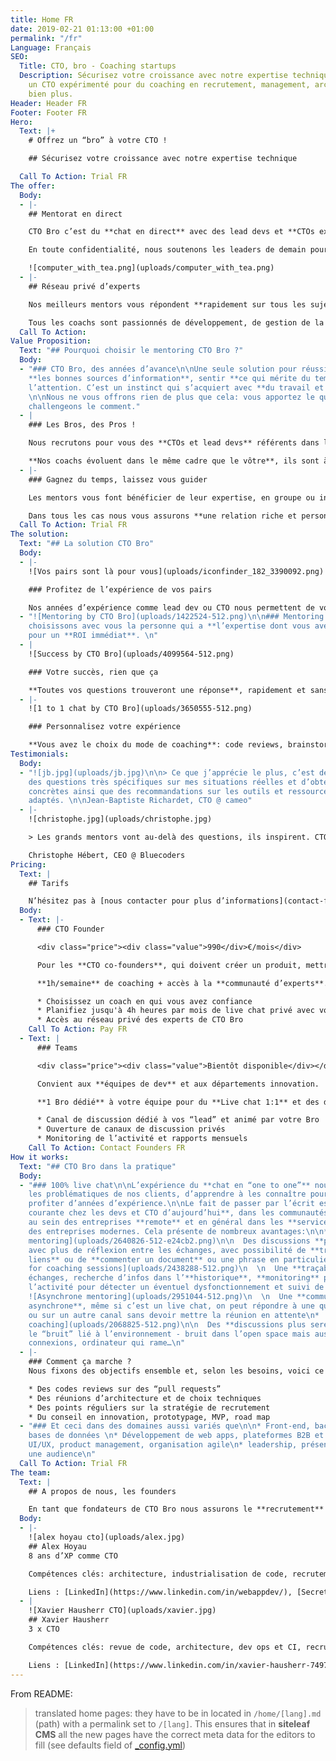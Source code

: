 ```yaml
---
title: Home FR
date: 2019-02-21 01:13:00 +01:00
permalink: "/fr"
Language: Français
SEO:
  Title: CTO, bro - Coaching startups
  Description: Sécurisez votre croissance avec notre expertise technique. Offrez vous
    un CTO expérimenté pour du coaching en recrutement, management, architecture et
    bien plus.
Header: Header FR
Footer: Footer FR
Hero:
  Text: |+
    # Offrez un “bro” à votre CTO !

    ## Sécurisez votre croissance avec notre expertise technique

  Call To Action: Trial FR
The offer:
  Body:
  - |-
    ## Mentorat en direct

    CTO Bro c’est du **chat en direct** avec des lead devs et **CTOs expérimentés**. Choisissez votre coach et faites le point deux fois par semaine.

    En toute confidentialité, nous soutenons les leaders de demain pour leur stratégie de recrutement, le management, l’industrialisation de code [et bien plus](#comment-ça-marche-). Définissons ensemble vos objectifs et bénéficiez d’un mentorat en direct dans votre chat room privée.

    ![computer_with_tea.png](uploads/computer_with_tea.png)
  - |-
    ## Réseau privé d’experts

    Nos meilleurs mentors vous répondent **rapidement sur tous les sujets**. Posez une question et obtenez la **réponse en quelques minutes**, à un jour ouvré maximum

    Tous les coachs sont passionnés de développement, de gestion de la croissance, de leadership… Quand, dans le chat, une question pop, alors **la discussion est ouverte** et les opinions se confrontent **au service de votre produit**.
  Call To Action: 
Value Proposition:
  Text: "## Pourquoi choisir le mentoring CTO Bro ?"
  Body:
  - "### CTO Bro, des années d’avance\n\nUne seule solution pour réussir : trouver
    **les bonnes sources d’information**, sentir **ce qui mérite du temps** et de
    l’attention. C’est un instinct qui s’acquiert avec **du travail et de l’expérience**.
    \n\nNous ne vous offrons rien de plus que cela: vous apportez le quoi et nous
    challengeons le comment."
  - |
    ### Les Bros, des Pros !

    Nous recrutons pour vous des **CTOs et lead devs** référents dans leurs domaines. Ce ne sont **pas des consultants**, ce sont des mentors.

    **Nos coachs évoluent dans le même cadre que le vôtre**, ils sont à plein temps sur un projet ambitieux qui repose sur eux, sur leurs compétences techniques et humaines.
  - |-
    ### Gagnez du temps, laissez vous guider

    Les mentors vous font bénéficier de leur expertise, en groupe ou individuellement, ponctuellement ou quotidiennement. **Peu importe la méthode, nous voulons votre réussite**.

    Dans tous les cas nous vous assurons **une relation riche et personnelle**.
  Call To Action: Trial FR
The solution:
  Text: "## La solution CTO Bro"
  Body:
  - |-
    ![Vos pairs sont là pour vous](uploads/iconfinder_182_3390092.png)

    ### Profitez de l’expérience de vos pairs

    Nos années d’expérience comme lead dev ou CTO nous permettent de vous faire profiter d’un **point de vue extérieur intéressant**, de **contacts** et d’**idées qui font sens**.
  - "![Mentoring by CTO Bro](uploads/1422524-512.png)\n\n### Mentoring sur mesure\n\nNous
    choisissons avec vous la personne qui a **l’expertise dont vous avez besoin**,
    pour un **ROI immédiat**. \n"
  - |
    ![Success by CTO Bro](uploads/4099564-512.png)

    ### Votre succès, rien que ça

    **Toutes vos questions trouveront une réponse**, rapidement et sans limite du nombre de question ou de complexité. Les “Bro” adorent être challengés !
  - |-
    ![1 to 1 chat by CTO Bro](uploads/3650555-512.png)

    ### Personnalisez votre expérience

    **Vous avez le choix du mode de coaching**: code reviews, brainstorming, daily meeting, group chat entre plusieurs experts et vos collaborateurs. Prenez exactement ce dont vous avez besoin.
Testimonials:
  Body:
  - "![jb.jpg](uploads/jb.jpg)\n\n> Ce que j’apprécie le plus, c’est de pouvoir poser
    des questions très spécifiques sur mes situations réelles et d’obtenir des solutions
    concrètes ainsi que des recommandations sur les outils et ressources les plus
    adaptés. \n\nJean-Baptiste Richardet, CTO @ cameo"
  - |-
    ![christophe.jpg](uploads/christophe.jpg)

    > Les grands mentors vont au-delà des questions, ils inspirent. CTO Bro est une solution qui apporte autant aux mentors qu’aux mentorés dans la mise en relation et le développement des compétences.

    Christophe Hébert, CEO @ Bluecoders
Pricing:
  Text: |
    ## Tarifs

    N’hésitez pas à [nous contacter pour plus d’informations](contact-fr). Les prix ci-dessous sont HT (TVA non incluse).
  Body:
  - Text: |-
      ### CTO Founder

      <div class="price"><div class="value">990</div>€/mois</div>

      Pour les **CTO co-founders**, qui doivent créer un produit, mettre en place une équipe.

      **1h/semaine** de coaching + accès à la **communauté d’experts**.

      * Choisissez un coach en qui vous avez confiance
      * Planifiez jusqu'à 4h heures par mois de live chat privé avec votre “bro”
      * Accès au réseau privé des experts de CTO Bro
    Call To Action: Pay FR
  - Text: |
      ### Teams

      <div class="price"><div class="value">Bientôt disponible</div></div>

      Convient aux **équipes de dev** et aux départements innovation.

      **1 Bro dédié** à votre équipe pour du **Live chat 1:1** et des discussions de groupe dans **votre chat room**.

      * Canal de discussion dédié à vos “lead” et animé par votre Bro
      * Ouverture de canaux de discussion privés
      * Monitoring de l’activité et rapports mensuels
    Call To Action: Contact Founders FR
How it works:
  Text: "## CTO Bro dans la pratique"
  Body:
  - "### 100% live chat\n\nL’expérience du **chat en “one to one”** nous permet d’adresser
    les problématiques de nos clients, d’apprendre à les connaître pour leur faire
    profiter d’années d’expérience.\n\nLe fait de passer par l’écrit est une **pratique
    courante chez les devs et CTO d’aujourd’hui**, dans les communautés **open source**,
    au sein des entreprises **remote** et en général dans les **services techniques**
    des entreprises modernes. Cela présente de nombreux avantages:\n\n* ![Structured
    mentoring](uploads/2640826-512-e24cb2.png)\n\n  Des discussions **plus structurées**
    avec plus de réflexion entre les échanges, avec possibilité de **transmettre des
    liens** ou de **commenter un document** ou une phrase en particulier \n* ![Reporting
    for coaching sessions](uploads/2438288-512.png)\n  \n  Une **traçabilité** des
    échanges, recherche d’infos dans l’**historique**, **monitoring** possible de
    l’activité pour détecter un éventuel dysfonctionnement et suivi de la facturation\n*
    ![Asynchrone mentoring](uploads/2951044-512.png)\n  \n  Une **communication plus
    asynchrone**, même si c’est un live chat, on peut répondre à une question IRL
    ou sur un autre canal sans devoir mettre la réunion en attente\n* ![CTO mentoring
    coaching](uploads/2068825-512.png)\n\n  Des **discussions plus sereines** sans
    le “bruit” lié à l’environnement - bruit dans l’open space mais aussi mauvaises
    connexions, ordinateur qui rame…\n"
  - |-
    ### Comment ça marche ?
    Nous fixons des objectifs ensemble et, selon les besoins, voici ce que nous faisons concrètement :

    * Des codes reviews sur des “pull requests”
    * Des réunions d’architecture et de choix techniques
    * Des points réguliers sur la stratégie de recrutement
    * Du conseil en innovation, prototypage, MVP, road map
  - "### Et ceci dans des domaines aussi variés que\n\n* Front-end, back-end, dev-ops,
    bases de données \n* Développement de web apps, plateformes B2B et B2C, APIs\n*
    UI/UX, product management, organisation agile\n* leadership, présenter devant
    une audience\n"
  Call To Action: Trial FR
The team:
  Text: |
    ## A propos de nous, les founders

    En tant que fondateurs de CTO Bro nous assurons le **recrutement** des coachs, et nous vous garantissons une **expérience humaine** qui sera décisive dans **votre réussite**.
  Body:
  - |-
    ![alex hoyau cto](uploads/alex.jpg)
    ## Alex Hoyau
    8 ans d’XP comme CTO

    Compétences clés: architecture, industrialisation de code, recrutement, leadership

    Liens : [LinkedIn](https://www.linkedin.com/in/webappdev/), [Secret Media on Crunchbase](https://www.crunchbase.com/organization/secret-media-inc), [Altavia on Crunchbase](https://www.crunchbase.com/organization/altavia)
  - |
    ![Xavier Hausherr CTO](uploads/xavier.jpg)
    ## Xavier Hausherr
    3 x CTO

    Compétences clés: revue de code, architecture, dev ops et CI, recrutement, RH, management.

    Liens : [LinkedIn](https://www.linkedin.com/in/xavier-hausherr-74977932/), [AlloCiné on Crunchbase](https://www.crunchbase.com/organization/allocine), [Overblog on Crunchbase](https://www.crunchbase.com/organization/overblog)
---
```


From README:

> translated home pages: they have to be in located in `/home/[lang].md` (path) with a permalink set to `/[lang]`. This ensures that in **siteleaf CMS** all the new pages have the correct meta data for the editors to fill (see defaults field of [_config.yml](./_config.yml))